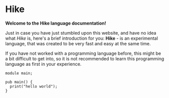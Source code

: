 # Hike

**Welcome to the Hike language documentation!**

Just in case you have just stumbled upon this website, and have no idea what _Hike_ is, here's a brief introduction for you:
**Hike** - is an experimental language, that was created to be very fast and easy at the same time.

If you have not worked with a programming language before, this might be a bit difficult to get into, so it is not recommended to learn this programming language as first in your experience.

```hike
module main;

pub main() {
  print("hello world");
}
```

